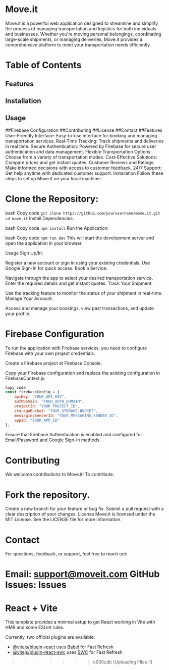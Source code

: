 
# Move.it
Move.it is a powerful web application designed to streamline and simplify the process of managing transportation and logistics for both individuals and businesses. Whether you're moving personal belongings, coordinating large-scale shipments, or managing deliveries, Move.it provides a comprehensive platform to meet your transportation needs efficiently.

# Table of Contents
## Features
## Installation
## Usage
##Firebase Configuration
##Contributing
##License
##Contact
##Features
User-Friendly Interface: Easy-to-use interface for booking and managing transportation services.
Real-Time Tracking: Track shipments and deliveries in real time.
Secure Authentication: Powered by Firebase for secure user authentication and data management.
Flexible Transportation Options: Choose from a variety of transportation modes.
Cost-Effective Solutions: Compare prices and get instant quotes.
Customer Reviews and Ratings: Make informed decisions with access to customer feedback.
24/7 Support: Get help anytime with dedicated customer support.
Installation
Follow these steps to set up Move.it on your local machine:

# Clone the Repository:

bash
Copy code
`
git clone https://github.com/yourusername/move.it.git
cd move.it
`
Install Dependencies:

bash
Copy code
` npm install `
Run the Application:

bash
Copy code
`npm run dev`
This will start the development server and open the application in your browser.

Usage
Sign Up/In:

Register a new account or sign in using your existing credentials.
Use Google Sign-In for quick access.
Book a Service:

Navigate through the app to select your desired transportation service.
Enter the required details and get instant quotes.
Track Your Shipment:

Use the tracking feature to monitor the status of your shipment in real-time.
Manage Your Account:

Access and manage your bookings, view past transactions, and update your profile.
# Firebase Configuration
To run the application with Firebase services, you need to configure Firebase with your own project credentials.

Create a Firebase project at Firebase Console.

Copy your Firebase configuration and replace the existing configuration in FirebaseContext.js:

``` javascript
Copy code
const firebaseConfig = {
    apiKey: "YOUR_API_KEY",
    authDomain: "YOUR_AUTH_DOMAIN",
    projectId: "YOUR_PROJECT_ID",
    storageBucket: "YOUR_STORAGE_BUCKET",
    messagingSenderId: "YOUR_MESSAGING_SENDER_ID",
    appId: "YOUR_APP_ID"
};
```
Ensure that Firebase Authentication is enabled and configured for Email/Password and Google Sign-In methods.

# Contributing
We welcome contributions to Move.it! To contribute:

# Fork the repository.
Create a new branch for your feature or bug fix.
Submit a pull request with a clear description of your changes.
License
Move.it is licensed under the MIT License. See the LICENSE file for more information.

# Contact
For questions, feedback, or support, feel free to reach out:

Email: support@moveit.com
GitHub Issues: Issues
=======
# React + Vite

This template provides a minimal setup to get React working in Vite with HMR and some ESLint rules.

Currently, two official plugins are available:

- [@vitejs/plugin-react](https://github.com/vitejs/vite-plugin-react/blob/main/packages/plugin-react/README.md) uses [Babel](https://babeljs.io/) for Fast Refresh
- [@vitejs/plugin-react-swc](https://github.com/vitejs/vite-plugin-react-swc) uses [SWC](https://swc.rs/) for Fast Refresh
>>>>>>> c630cdb (Uploading FIles-1)
